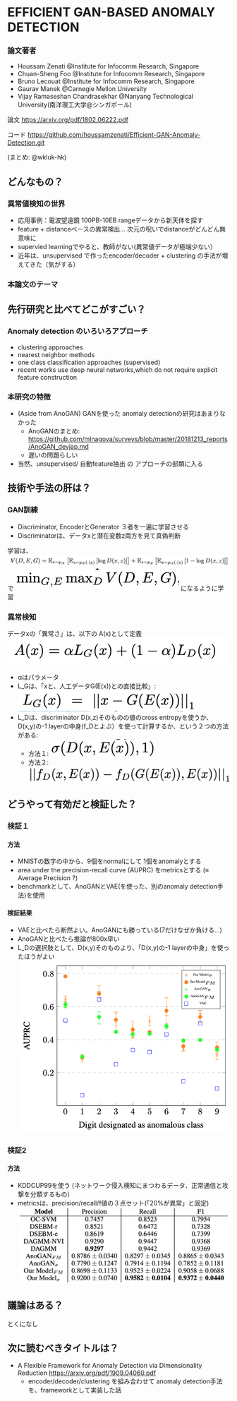 # EFFICIENT GAN-BASED ANOMALY DETECTION
 
### 論文著者
- Houssam Zenati @Institute for Infocomm Research, Singapore
- Chuan-Sheng Foo @Institute for Infocomm Research, Singapore
- Bruno Lecouat @Institute for Infocomm Research, Singapore
- Gaurav Manek @Carnegie Mellon University
- Vijay Ramaseshan Chandrasekhar @Nanyang Technological University(南洋理工大学@シンガポール)

論文
<https://arxiv.org/pdf/1802.06222.pdf>

コード
<https://github.com/houssamzenati/Efficient-GAN-Anomaly-Detection.git>

(まとめ: @wkluk-hk)

## どんなもの？
### 異常値検知の世界
- 応用事例：電波望遠鏡 100PB-10EB rangeデータから新天体を探す
- feature + distanceベースの異常検出... 次元の呪いでdistanceがどんどん無意味に
- supervied learningでやると、教師がない(異常値データが極端少ない）
- 近年は、unsupervised で作ったencoder/decoder + clustering の手法が増えてきた（気がする）

### 本論文のテーマ 


## 先行研究と比べてどこがすごい？
### Anomaly detection のいろいろアプローチ
- clustering approaches 
- nearest neighbor methods
- one class classification approaches (supervised)
- recent works use deep neural networks,which do not require explicit feature construction

### 本研究の特徴
- (Aside from AnoGAN) GANを使った anomaly detectionの研究はあまりなかった
	- AnoGANのまとめ: <https://github.com/mlnagoya/surveys/blob/master/20181213_reports/AnoGAN_devjap.md>
	- 遅いの問題らしい
- 当然、unsupervised/ 自動feature抽出 の アプローチの部類に入る

## 技術や手法の肝は？
### GAN訓練
- Discriminator, EncoderとGenerator ３者を一遍に学習させる
- Discriminatorは、データxと潜在変数z両方を見て真偽判断

学習は、
![図1](a.png)
で ![図2](b.png) になるように学習

### 異常検知
データxの「異常さ」は、以下の A(x)として定義
![図3](f.png)

- αはパラメータ
- L_Gは、「xと、人工データG(E(x))との直接比較」: ![図4](c.png)
- L_Dは、discriminator D(x,z)そのものの値のcross entropyを使うか、D(x,y)の-1 layerの中身(f_Dとよぶ）を使って計算するか、という２つの方法がある:
	- 方法１: ![図4](e.png)
	- 方法２: ![図4](d.png)


## どうやって有効だと検証した？
### 検証１
#### 方法
- MNISTの数字の中から、9個をnormalにして 1個をanomalyとする
- area under the precision-recall curve (AUPRC) をmetricsとする (≡ Average Precision ?)
- benchmarkとして、AnoGANとVAE(を使った、別のanomaly detection手法)を使用

#### 検証結果
- VAEと比べたら断然よい。AnoGANにも勝っている(7だけなぜか負ける...)
- AnoGANと比べたら推論が800x早い
- L_Dの選択肢として、D(x,y)そのものより、「D(x,y)の-1 layerの中身」を使ったほうがよい
![図5](g.png)

### 検証2
#### 方法
- KDDCUP99を使う (ネットワーク侵入検知にまつわるデータ．正常通信と攻撃を分類するもの）
- metricsは、precision/recall/f値の３点セット(「20%が異常」と固定)
![図5](h.png)

		
## 議論はある？
とくになし


## 次に読むべきタイトルは？
- A Flexible Framework for Anomaly Detection via
Dimensionality Reduction <https://arxiv.org/pdf/1909.04060.pdf>
	- encoder/decoder/clustering を組み合わせて anomaly detection手法を、frameworkとして実装した話
